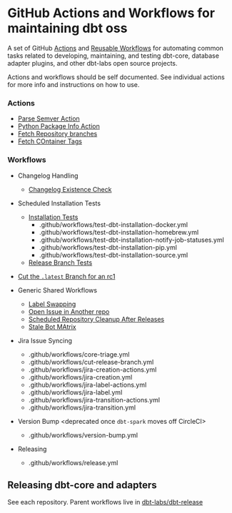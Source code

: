 # GitHub Actions and Workflows for maintaining dbt oss

A set of GitHub [Actions](https://docs.github.com/en/actions/creating-actions/about-custom-actions) and [Reusable Workflows](https://docs.github.com/en/actions/using-workflows/reusing-workflows) for automating common tasks related to developing, maintaining, and testing dbt-core, database adapter plugins, and other dbt-labs open source projects. 

Actions and workflows should be self documented.  See individual actions for more info and instructions on how to use.

### Actions

- [Parse Semver Action](parse-semver)
- [Python Package Info Action](py-package-info)
- [Fetch Repository branches](fetch-repo-branches)
- [Fetch COntainer Tags](fetch-container-tags)

### Workflows


- Changelog Handling
    - [Changelog Existence Check](.github/workflows/changelog-existence.yml)
- Scheduled Installation Tests
    - [Installation Tests](.github/workflows/test-dbt-installation-main.yml)
        - .github/workflows/test-dbt-installation-docker.yml
        - .github/workflows/test-dbt-installation-homebrew.yml
        - .github/workflows/test-dbt-installation-notify-job-statuses.yml
        - .github/workflows/test-dbt-installation-pip.yml
        - .github/workflows/test-dbt-installation-source.yml
    - [Release Branch Tests](.github/workflows/release-branch-tests.yml)
- [Cut the `.latest` Branch for an rc1](.github/workflows/cut-release-branch.yml)
- Generic Shared Workflows
    - [Label Swapping](.github/workflows/swap-labels.yml)
    - [Open Issue in Another repo](.github/workflows/open-issue-in-repo.yml )
    - [Scheduled Repository Cleanup After Releases](.github/workflows/repository-cleanup.yml )
    - [Stale Bot MAtrix](.github/workflows/stale-bot-matrix.yml )

- Jira Issue Syncing <deprecated>
    - .github/workflows/core-triage.yml
    - .github/workflows/cut-release-branch.yml
    - .github/workflows/jira-creation-actions.yml
    - .github/workflows/jira-creation.yml
    - .github/workflows/jira-label-actions.yml
    - .github/workflows/jira-label.yml
    - .github/workflows/jira-transition-actions.yml
    - .github/workflows/jira-transition.yml
- Version Bump <deprecated once `dbt-spark` moves off CircleCI>
    - .github/workflows/version-bump.yml
- Releasing <deprecated>
    - .github/workflows/release.yml 

## Releasing dbt-core and adapters

See each repository.  Parent workflows live in [dbt-labs/dbt-release](https://github.com/dbt-labs/dbt-release/)
